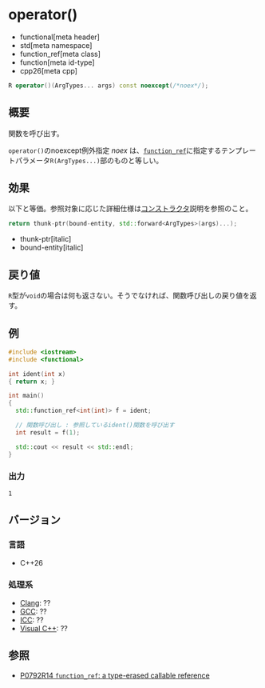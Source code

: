 # operator()
* functional[meta header]
* std[meta namespace]
* function_ref[meta class]
* function[meta id-type]
* cpp26[meta cpp]

```cpp
R operator()(ArgTypes... args) const noexcept(/*noex*/);
```

## 概要
関数を呼び出す。

`operator()`のnoexcept例外指定 *noex* は、[`function_ref`](../function_ref.md)に指定するテンプレートパラメータ`R(ArgTypes...)`部のものと等しい。


## 効果
以下と等価。参照対象に応じた詳細仕様は[コンストラクタ](op_constructor.md)説明を参照のこと。

```cpp
return thunk-ptr(bound-entity, std::forward<ArgTypes>(args)...);
```
* thunk-ptr[italic]
* bound-entity[italic]


## 戻り値
`R`型が`void`の場合は何も返さない。そうでなければ、関数呼び出しの戻り値を返す。


## 例
```cpp example
#include <iostream>
#include <functional>

int ident(int x)
{ return x; }

int main()
{
  std::function_ref<int(int)> f = ident;

  // 関数呼び出し : 参照しているident()関数を呼び出す
  int result = f(1);

  std::cout << result << std::endl;
}
```

### 出力
```
1
```


## バージョン
### 言語
- C++26

### 処理系
- [Clang](/implementation.md#clang): ??
- [GCC](/implementation.md#gcc): ??
- [ICC](/implementation.md#icc): ??
- [Visual C++](/implementation.md#visual_cpp): ??


## 参照
- [P0792R14 `function_ref`: a type-erased callable reference](https://www.open-std.org/jtc1/sc22/wg21/docs/papers/2023/p0792r14.html)
